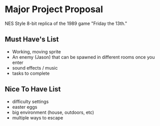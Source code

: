 # Major Project Proposal

NES Style 8-bit replica of the 1989 game "Friday the 13th."

## Must Have's List

- Working, moving sprite
- An enemy (Jason) that can be spawned in different rooms once you enter
- sound effects / music
- tasks to complete

## Nice To Have List

- difficulty settings
- easter eggs
- big environment (house, outdoors, etc)
- multiple ways to escape
